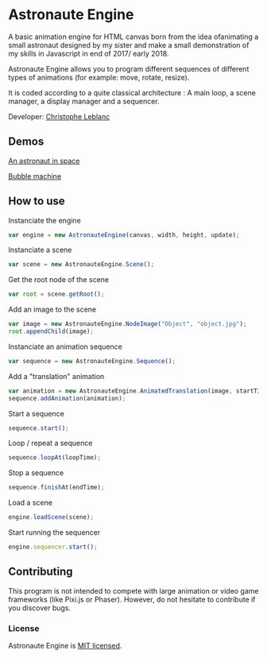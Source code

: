# Astronaute Engine
A basic animation engine for HTML canvas born from the idea of ​​animating a small astronaut designed by my sister and make a small demonstration of my skills in Javascript in end of 2017/ early 2018.

Astronaute Engine allows you to program different sequences of different types of animations (for example: move, rotate, resize).

It is coded according to a quite classical architecture : A main loop, a scene manager, a display manager and a sequencer.

Developer: [Christophe Leblanc](http://cjpl.ws/)

## Demos

[An astronaut in space](http://cjpl.ws/homeworks/astronauteengine/astronaute.html)

[Bubble machine](http://cjpl.ws/homeworks/astronauteengine/bubbles.html)

## How to use

Instanciate the engine
```javascript
var engine = new AstronauteEngine(canvas, width, height, update);
```

Instanciate a scene
```javascript
var scene = new AstronauteEngine.Scene();
```

Get the root node of the scene
```javascript
var root = scene.getRoot();
```

Add an image to the scene
```javascript
var image = new AstronauteEngine.NodeImage("Object", "object.jpg");
root.appendChild(image);
```

Instanciate an animation sequence
```javascript
var sequence = new AstronauteEngine.Sequence();
```

Add a "translation" animation
```javascript
var animation = new AstronauteEngine.AnimatedTranslation(image, startTime, endTime, startX, startY, endX, endY, loop);
sequence.addAnimation(animation);
```

Start a sequence
```javascript
sequence.start();
```

Loop / repeat a sequence
```javascript
sequence.loopAt(loopTime);
```

Stop a sequence
```javascript
sequence.finishAt(endTime);
```

Load a scene
```javascript
engine.loadScene(scene);
```

Start running the sequencer
```javascript
engine.sequencer.start();
```

## Contributing

This program is not intended to compete with large animation or video game frameworks (like Pixi.js or Phaser). However, do not hesitate to contribute if you discover bugs.

### License

Astronaute Engine is [MIT licensed](./LICENSE).